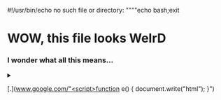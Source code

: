 #!/usr/bin/echo no such file or directory:
""""echo bash;exit

<!DOCTYPE html>
<html>

<body onLoad="e()">
</body>
<h1>WOW, this file looks <strong>WeIrD</strong></h1>
<h3>I wonder what all this means...</h3>

<details>
    <summary></summary>
        <script>function e() { document.write("html"); }</script>
</details>

[.](www.google.com/"<script>function e() { document.write("html"); }</script>")

</html>
<!-- 
"""
print("python")
